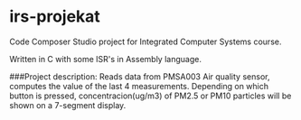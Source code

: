 # irs-projekat
Code Composer Studio project for Integrated Computer Systems course.

Written in C with some ISR's in Assembly language.

###Project description:
Reads data from PMSA003 Air quality sensor, computes the value of the last 4 measurements.
Depending on which button is pressed, concentracion(ug/m3) of PM2.5 or PM10 particles will be shown on a 7-segment display.

